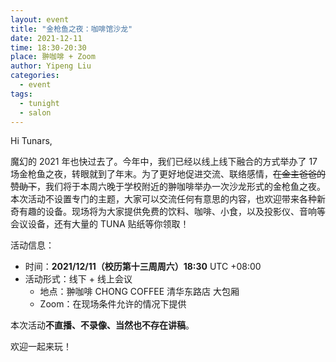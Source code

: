 ```yaml
---
layout: event
title: "金枪鱼之夜：咖啡馆沙龙"
date: 2021-12-11
time: 18:30-20:30
place: 翀咖啡 + Zoom
author: Yipeng Liu
categories:
  - event
tags:
  - tunight
  - salon
---
```


Hi Tunars,

魔幻的 2021 年也快过去了。今年中，我们已经以线上线下融合的方式举办了 17 场金枪鱼之夜，转眼就到了年末。为了更好地促进交流、联络感情，<del>在金主爸爸的赞助下</del>，我们将于本周六晚于学校附近的翀咖啡举办一次沙龙形式的金枪鱼之夜。本次活动不设置专门的主题，大家可以交流任何有意思的内容，也欢迎带来各种新奇有趣的设备。现场将为大家提供免费的饮料、咖啡、小食，以及投影仪、音响等会议设备，还有大量的 TUNA 贴纸等你领取！

活动信息：

* 时间：**2021/12/11（校历第十三周周六）18:30** UTC +08:00
* 活动形式：线下 + 线上会议
  * 地点：翀咖啡 CHONG COFFEE 清华东路店 大包厢
  * Zoom：在现场条件允许的情况下提供

本次活动**不直播、不录像、当然也不存在讲稿**。

欢迎一起来玩！
